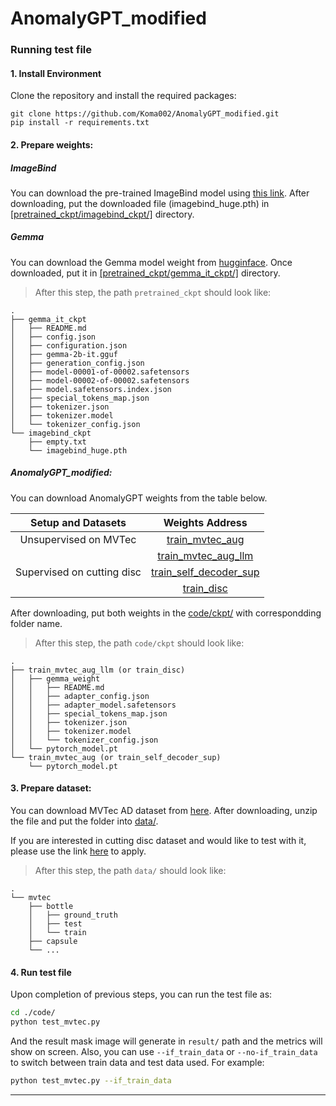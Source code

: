 # AnomalyGPT_modified


### Running test file

#### 1. Install Environment

Clone the repository and install the required packages:

```
git clone https://github.com/Koma002/AnomalyGPT_modified.git
pip install -r requirements.txt
```


#### 2. Prepare weights:

##### ImageBind
You can download the pre-trained ImageBind model using [this link](https://dl.fbaipublicfiles.com/imagebind/imagebind_huge.pth). After downloading, put the downloaded file (imagebind_huge.pth) in [[pretrained_ckpt/imagebind_ckpt/]](pretrained_ckpt/) directory. 

##### Gemma
You can download the Gemma model weight from [hugginface](https://huggingface.co/google/gemma-2-2b-it). Once downloaded, put it in [[pretrained_ckpt/gemma_it_ckpt/]](./pretrained_ckpt/) directory.

> After this step, the path `pretrained_ckpt` should look like:
>
    .
    ├── gemma_it_ckpt
    │   ├── README.md
    │   ├── config.json
    │   ├── configuration.json
    │   ├── gemma-2b-it.gguf
    │   ├── generation_config.json
    │   ├── model-00001-of-00002.safetensors
    │   ├── model-00002-of-00002.safetensors
    │   ├── model.safetensors.index.json
    │   ├── special_tokens_map.json
    │   ├── tokenizer.json
    │   ├── tokenizer.model
    │   └── tokenizer_config.json
    └── imagebind_ckpt
        ├── empty.txt
        └── imagebind_huge.pth

##### AnomalyGPT_modified:

You can download AnomalyGPT weights from the table below. 

| Setup and Datasets  | Weights Address |
| :----------------: | :----------------: |
|Unsupervised on MVTec|[train_mvtec_aug](https://drive.google.com/file/d/1Fgyij5UX5SWCfK76fKPpRRcismAhhGsb/view?usp=sharing)|
||[train_mvtec_aug_llm](https://drive.google.com/file/d/1U2j95I8CwuFVES5Kz-qVyIP_8ZcKuTn_/view?usp=sharing)|
| Supervised on cutting disc| [train_self_decoder_sup](https://drive.google.com/file/d/1V7H8phv-nr2d07qBbwror3G02roRVmeq/view?usp=sharing)|
|    | [train_disc](https://drive.google.com/file/d/1aTEF0r8RIWMXoAcu_Z-IbMlsFt9Ei6Q-/view?usp=sharing)|


After downloading, put both weights in the [code/ckpt/](./code/ckpt/) with correspondding folder name.

> After this step, the path `code/ckpt` should look like:
> 
    .
    ├── train_mvtec_aug_llm (or train_disc)
    │   ├── gemma_weight
    │   │   ├── README.md
    │   │   ├── adapter_config.json
    │   │   ├── adapter_model.safetensors
    │   │   ├── special_tokens_map.json
    │   │   ├── tokenizer.json
    │   │   ├── tokenizer.model
    │   │   └── tokenizer_config.json
    │   └── pytorch_model.pt
    └── train_mvtec_aug (or train_self_decoder_sup)
        └── pytorch_model.pt

#### 3. Prepare dataset:
You can download MVTec AD dataset from [here](https://www.mvtec.com/company/research/datasets/mvtec-ad/downloads). After downloading, unzip the file and put the folder into [data/](./data/).

If you are interested in cutting disc dataset and would like to test with it, please use the link [here](https://drive.google.com/file/d/1Zo0AGBfxn7P22H66GLk5iF9Hs6s-IWDJ/view?usp=sharing) to apply. 
> After this step, the path `data/` should look like:
>    
    .
    └── mvtec
        ├── bottle
        │   ├── ground_truth
        │   ├── test
        │   └── train
        ├── capsule
        └── ...


#### 4. Run test file

Upon completion of previous steps, you can run the test file as:
```bash
cd ./code/
python test_mvtec.py
```
And the result mask image will generate in `result/` path and the metrics will show on screen. Also, you can use `--if_train_data` or `--no-if_train_data` to switch between train data and test data used. For example:
```bash
python test_mvtec.py --if_train_data
```
****





 
